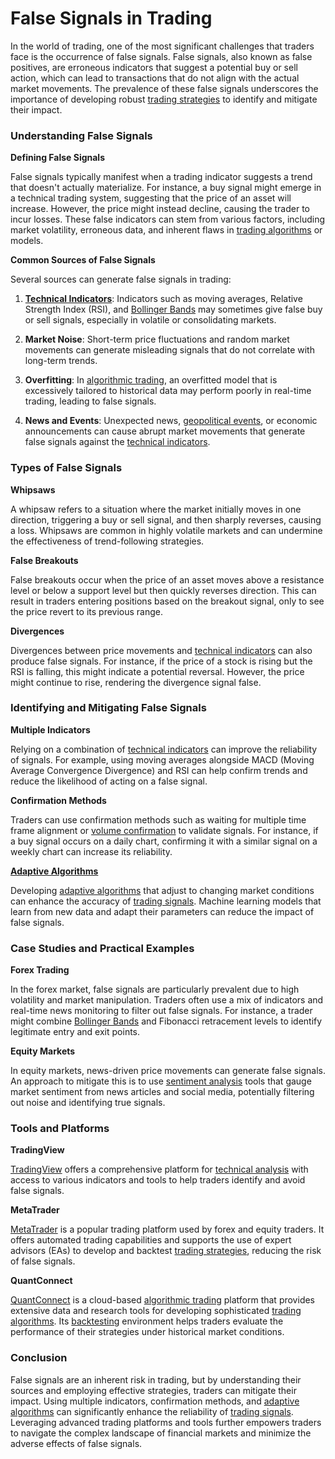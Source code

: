 # **False Signals in Trading**

In the world of trading, one of the most significant challenges that traders face is the occurrence of false signals. False signals, also known as false positives, are erroneous indicators that suggest a potential buy or sell action, which can lead to transactions that do not align with the actual market movements. The prevalence of these false signals underscores the importance of developing robust [trading strategies](../t/trading_strategies.md) to identify and mitigate their impact.

### Understanding False Signals

**Defining False Signals**

False signals typically manifest when a trading indicator suggests a trend that doesn't actually materialize. For instance, a buy signal might emerge in a technical trading system, suggesting that the price of an asset will increase. However, the price might instead decline, causing the trader to incur losses. These false indicators can stem from various factors, including market volatility, erroneous data, and inherent flaws in [trading algorithms](../t/trading_algorithms.md) or models.

**Common Sources of False Signals**

Several sources can generate false signals in trading:

1. **[Technical Indicators](../t/technical_indicators.md)**: Indicators such as moving averages, Relative Strength Index (RSI), and [Bollinger Bands](../b/bollinger_bands.md) may sometimes give false buy or sell signals, especially in volatile or consolidating markets.

2. **Market Noise**: Short-term price fluctuations and random market movements can generate misleading signals that do not correlate with long-term trends.

3. **Overfitting**: In [algorithmic trading](../a/algorithmic_trading.md), an overfitted model that is excessively tailored to historical data may perform poorly in real-time trading, leading to false signals.

4. **News and Events**: Unexpected news, [geopolitical events](../g/geopolitical_events.md), or economic announcements can cause abrupt market movements that generate false signals against the [technical indicators](../t/technical_indicators.md).

### Types of False Signals

**Whipsaws**

A whipsaw refers to a situation where the market initially moves in one direction, triggering a buy or sell signal, and then sharply reverses, causing a loss. Whipsaws are common in highly volatile markets and can undermine the effectiveness of trend-following strategies.

**False Breakouts**

False breakouts occur when the price of an asset moves above a resistance level or below a support level but then quickly reverses direction. This can result in traders entering positions based on the breakout signal, only to see the price revert to its previous range.

**Divergences**

Divergences between price movements and [technical indicators](../t/technical_indicators.md) can also produce false signals. For instance, if the price of a stock is rising but the RSI is falling, this might indicate a potential reversal. However, the price might continue to rise, rendering the divergence signal false.

### Identifying and Mitigating False Signals

**Multiple Indicators**

Relying on a combination of [technical indicators](../t/technical_indicators.md) can improve the reliability of signals. For example, using moving averages alongside MACD (Moving Average Convergence Divergence) and RSI can help confirm trends and reduce the likelihood of acting on a false signal.

**Confirmation Methods**

Traders can use confirmation methods such as waiting for multiple time frame alignment or [volume confirmation](../v/volume_confirmation.md) to validate signals. For instance, if a buy signal occurs on a daily chart, confirming it with a similar signal on a weekly chart can increase its reliability.

**[Adaptive Algorithms](../a/adaptive_algorithms.md)**

Developing [adaptive algorithms](../a/adaptive_algorithms.md) that adjust to changing market conditions can enhance the accuracy of [trading signals](../t/trading_signals.md). Machine learning models that learn from new data and adapt their parameters can reduce the impact of false signals.

### Case Studies and Practical Examples

**Forex Trading**

In the forex market, false signals are particularly prevalent due to high volatility and market manipulation. Traders often use a mix of indicators and real-time news monitoring to filter out false signals. For instance, a trader might combine [Bollinger Bands](../b/bollinger_bands.md) and Fibonacci retracement levels to identify legitimate entry and exit points.

**Equity Markets**

In equity markets, news-driven price movements can generate false signals. An approach to mitigate this is to use [sentiment analysis](../s/sentiment_analysis.md) tools that gauge market sentiment from news articles and social media, potentially filtering out noise and identifying true signals.

### Tools and Platforms

**TradingView**

[TradingView](https://www.tradingview.com) offers a comprehensive platform for [technical analysis](../t/technical_analysis.md) with access to various indicators and tools to help traders identify and avoid false signals.

**MetaTrader**

[MetaTrader](https://www.metaquotes.net/en/metatrader4) is a popular trading platform used by forex and equity traders. It offers automated trading capabilities and supports the use of expert advisors (EAs) to develop and backtest [trading strategies](../t/trading_strategies.md), reducing the risk of false signals.

**QuantConnect**

[QuantConnect](https://www.quantconnect.com) is a cloud-based [algorithmic trading](../a/algorithmic_trading.md) platform that provides extensive data and research tools for developing sophisticated [trading algorithms](../t/trading_algorithms.md). Its [backtesting](../b/backtesting.md) environment helps traders evaluate the performance of their strategies under historical market conditions.

### Conclusion

False signals are an inherent risk in trading, but by understanding their sources and employing effective strategies, traders can mitigate their impact. Using multiple indicators, confirmation methods, and [adaptive algorithms](../a/adaptive_algorithms.md) can significantly enhance the reliability of [trading signals](../t/trading_signals.md). Leveraging advanced trading platforms and tools further empowers traders to navigate the complex landscape of financial markets and minimize the adverse effects of false signals.
